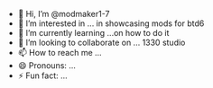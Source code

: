 - 👋 Hi, I’m @modmaker1-7
- 👀 I’m interested in ... in showcasing mods for btd6
- 🌱 I’m currently learning ...on how to do it
- 💞️ I’m looking to collaborate on ... 1330 studio
- 📫 How to reach me ...
- 😄 Pronouns: ...
- ⚡ Fun fact: ...

<!---
m
